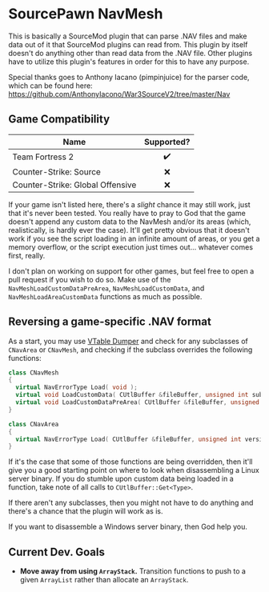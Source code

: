 # SourcePawn NavMesh

This is basically a SourceMod plugin that can parse .NAV files and make data out of it that
SourceMod plugins can read from. This plugin by itself doesn't do anything other than read
data from the .NAV file. Other plugins have to utilize this plugin's features in order for 
this to have any purpose.

Special thanks goes to Anthony Iacano (pimpinjuice) for the parser code, which can be found here: 
https://github.com/AnthonyIacono/War3SourceV2/tree/master/Nav

## Game Compatibility

| Name | Supported? |
| ---  | :---: |
| Team Fortress 2 | :heavy_check_mark: |
| Counter-Strike: Source | :x: |
| Counter-Strike: Global Offensive | :x: |

If your game isn't listed here, there's a *slight* chance it may still work, just that it's never been tested. You really have to pray to God that the game doesn't append any custom data to the NavMesh and/or its areas (which, realistically, is hardly ever the case). It'll get pretty obvious that it doesn't work if you see the script loading in an infinite amount of areas, or you get a memory overflow, or the script execution just times out... whatever comes first, really.

I don't plan on working on support for other games, but feel free to open a pull request if you wish to do so. Make use of the `NavMeshLoadCustomDataPreArea`, `NavMeshLoadCustomData`, and `NavMeshLoadAreaCustomData` functions as much as possible.

## Reversing a game-specific .NAV format

As a start, you may use [VTable Dumper](https://asherkin.github.io/vtable/) and check for any subclasses of `CNavArea` or `CNavMesh`, and checking if the subclass overrides the following functions:

```c++
class CNavMesh
{
  virtual NavErrorType Load( void );
  virtual void LoadCustomData( CUtlBuffer &fileBuffer, unsigned int subVersion ) { }
  virtual void LoadCustomDataPreArea( CUtlBuffer &fileBuffer, unsigned int subVersion ) { }
}

class CNavArea
{
  virtual NavErrorType Load( CUtlBuffer &fileBuffer, unsigned int version, unsigned int subVersion );
}
```

If it's the case that some of those functions are being overridden, then it'll give you a good starting point on where to look when disassembling a Linux server binary. If you do stumble upon custom data being loaded in a function, take note of all calls to `CUtlBuffer::Get<Type>`. 

If there aren't any subclasses, then you might not have to do anything and there's a chance that the plugin will work as is.

If you want to disassemble a Windows server binary, then God help you.

## Current Dev. Goals

- **Move away from using `ArrayStack`.** Transition functions to push to a given `ArrayList` rather than allocate an `ArrayStack`. 
